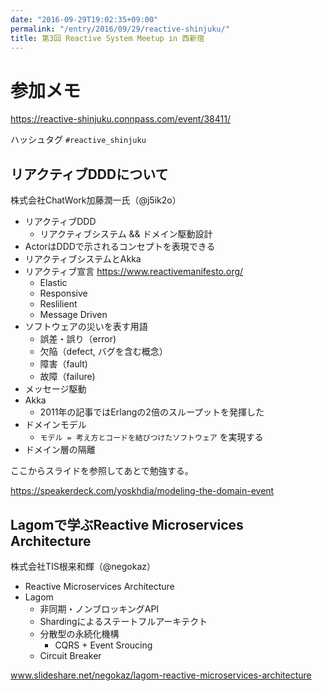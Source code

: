 ```yaml
---
date: "2016-09-29T19:02:35+09:00"
permalink: "/entry/2016/09/29/reactive-shinjuku/"
title: 第3回 Reactive System Meetup in 西新宿
---
```


# 参加メモ

<https://reactive-shinjuku.connpass.com/event/38411/>

ハッシュタグ `#reactive_shinjuku`

## リアクティブDDDについて

株式会社ChatWork加藤潤一氏（@j5ik2o）

- リアクティブDDD
  - リアクティブシステム && ドメイン駆動設計
- ActorはDDDで示されるコンセプトを表現できる
- リアクティブシステムとAkka
- リアクティブ宣言 <https://www.reactivemanifesto.org/>
  - Elastic
  - Responsive
  - Reslilient
  - Message Driven
- ソフトウェアの災いを表す用語
  - 誤差・誤り（error)
  - 欠陥（defect, バグを含む概念）
  - 障害（fault)
  - 故障（failure)
- メッセージ駆動
- Akka
  - 2011年の記事ではErlangの2倍のスループットを発揮した
- ドメインモデル
  - `モデル = 考え方とコードを結びつけたソフトウェア` を実現する
- ドメイン層の隔離

ここからスライドを参照してあとで勉強する。

<https://speakerdeck.com/yoskhdia/modeling-the-domain-event>

## Lagomで学ぶReactive Microservices Architecture

株式会社TIS根来和輝（@negokaz）

- Reactive Microservices Architecture
- Lagom
  - 非同期・ノンブロッキングAPI
  - Shardingによるステートフルアーキテクト
  - 分散型の永続化機構
    - CQRS + Event Sroucing
  - Circuit Breaker

www.slideshare.net/negokaz/lagom-reactive-microservices-architecture
